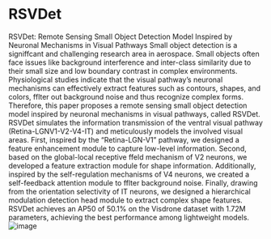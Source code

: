 # RSVDet
RSVDet: Remote Sensing Small Object Detection Model Inspired by Neuronal Mechanisms in Visual Pathways
Small object detection is a signiffcant and challenging research area in aerospace. Small objects often face issues like background interference and inter-class similarity due to their small size and low boundary contrast in complex environments. Physiological studies indicate that the visual pathway’s neuronal
mechanisms can effectively extract features such as contours, shapes, and colors, fflter out background noise and thus recognize complex forms. Therefore, this paper proposes a remote sensing small object detection model inspired by neuronal mechanisms in visual pathways, called RSVDet. RSVDet simulates the information transmission of the ventral visual pathway (Retina-LGNV1-V2-V4-IT) and meticulously models the involved visual areas. First, inspired by the “Retina-LGN-V1” pathway, we designed a feature enhancement module to capture low-level information. Second, based on the global-local receptive ffeld mechanism of V2 neurons, we developed a feature extraction module for shape information. Additionally, inspired by the self-regulation mechanisms of V4 neurons, we created a self-feedback attention module to fflter background noise. Finally, drawing from the orientation selectivity of IT neurons, we designed a hierarchical modulation detection head module to extract complex shape features. RSVDet achieves an AP50 of 50.1% on the Visdrone dataset with 1.72M parameters, achieving the best performance
among lightweight models.
![image](https://github.com/user-attachments/assets/bbfe3719-3d7b-4f8f-8e1f-7961cccd7864)
